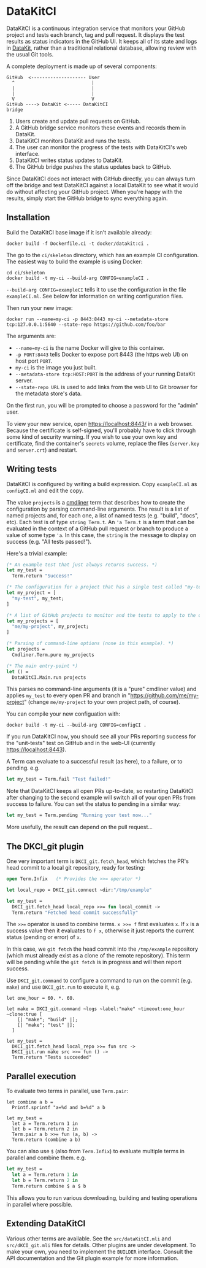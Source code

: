 # DataKitCI

DataKitCI is a continuous integration service that monitors your GitHub project and tests each branch, tag and pull request.
It displays the test results as status indicators in the GitHub UI.
It keeps all of its state and logs in [DataKit][], rather than a traditional relational database, allowing review with the usual Git tools.

A complete deployment is made up of several components:


    GitHub  <-------------------- User
      ^                            |
      |                            |
      |                            |
      V                            V
    GitHub ----> DataKit <----- DataKitCI
    bridge

1. Users create and update pull requests on GitHub.
2. A GitHub bridge service monitors these events and records them in DataKit.
3. DataKitCI monitors DataKit and runs the tests.
4. The user can monitor the progress of the tests with DataKitCI's web interface.
5. DataKitCI writes status updates to DataKit.
6. The GitHub bridge pushes the status updates back to GitHub.

Since DataKitCI does not interact with GitHub directly, you can always turn off the bridge and test DataKitCI against a local DataKit to see what it would do without affecting your GitHub project.
When you're happy with the results, simply start the GitHub bridge to sync everything again.


## Installation

Build the DataKitCI base image if it isn't available already:

    docker build -f Dockerfile.ci -t docker/datakit:ci .

The go to the `ci/skeleton` directory, which has an example CI configuration.
The easiest way to build the example is using Docker:

    cd ci/skeleton
    docker build -t my-ci --build-arg CONFIG=exampleCI .

`--build-arg CONFIG=exampleCI` tells it to use the configuration in the file `exampleCI.ml`.
See below for information on writing configuration files.

Then run your new image:

    docker run --name=my-ci -p 8443:8443 my-ci --metadata-store tcp:127.0.0.1:5640 --state-repo https://github.com/foo/bar

The arguments are:

- `--name=my-ci` is the name Docker will give to this container.
- `-p PORT:8443` tells Docker to expose port 8443 (the https web UI) on host port `PORT`.
- `my-ci` is the image you just built.
- `--metadata-store tcp:HOST:PORT` is the address of your running DataKit server.
- `--state-repo URL` is used to add links from the web UI to Git browser for the metadata store's data.

On the first run, you will be prompted to choose a password for the "admin" user.

To view your new service, open <https://localhost:8443/> in a web browser.
Because the certificate is self-signed, you'll probably have to click through some kind of security warning.
If you wish to use your own key and certificate, find the container's `secrets` volume, replace the files (`server.key` and `server.crt`) and restart.


## Writing tests

DataKitCI is configured by writing a build expression.
Copy `exampleCI.ml` as `configCI.ml` and edit the copy.

The value `projects` is a [cmdliner][] term that describes how to create the configuration by parsing command-line arguments.
The result is a list of named projects and, for each one, a list of named tests (e.g. "build", "docs", etc).
Each test is of type `string Term.t`.
An `'a Term.t` is a term that can be evaluated in the context of a GitHub pull request or branch to produce a value of some type `'a`.
In this case, the `string` is the message to display on success (e.g. "All tests passed!").

Here's a trivial example:

```ocaml
(* An example test that just always returns success. *)
let my_test =
  Term.return "Success!"

(* The configuration for a project that has a single test called "my-test". *)
let my_project = [
  "my-test", my_test;
]

(* A list of GitHub projects to monitor and the tests to apply to the open PRs and branches in each one. *)
let my_projects = [
  "me/my-project", my_project;
]

(* Parsing of command-line options (none in this example). *)
let projects =
  Cmdliner.Term.pure my_projects

(* The main entry-point *)
let () =
  DataKitCI.Main.run projects
```

This parses no command-line arguments (it is a "pure" cmdliner value) and applies `my_test` to every open PR and branch in "https://github.com/me/my-project" (change `me/my-project` to your own project path, of course).

You can compile your new configuation with:

    docker build -t my-ci --build-arg CONFIG=configCI .

If you run DataKitCI now, you should see all your PRs reporting success for the "unit-tests" test on GitHub and in the web-UI (currently <https://localhost:8443>).

A Term can evaluate to a successful result (as here), to a failure, or to pending. e.g.

```ocaml
let my_test = Term.fail "Test failed!"
```

Note that DataKitCI keeps all open PRs up-to-date, so restarting DataKitCI after changing to the second example will switch all of your open PRs from success to failure.
You can set the status to pending in a similar way:

```ocaml
let my_test = Term.pending "Running your test now..."
```

More usefully, the result can depend on the pull request...

## The DKCI_git plugin

One very important term is `DKCI_git.fetch_head`, which fetches the PR's head commit to a local git repository, ready for testing:

```ocaml
open Term.Infix   (* Provides the >>= operator *)

let local_repo = DKCI_git.connect ~dir:"/tmp/example"

let my_test =
  DKCI_git.fetch_head local_repo >>= fun local_commit ->
  Term.return "Fetched head commit successfully"
```

The `>>=` operator is used to combine terms.
`x >>= f` first evaluates `x`.
If `x` is a success value then it evaluates to `f x`, otherwise it just reports the current status (pending or error) of `x`.

In this case, we `git fetch` the head commit into the `/tmp/example` repository (which must already exist as a clone of the remote repository).
This term will be pending while the `git fetch` is in progress and will then report success.

Use `DKCI_git.command` to configure a command to run on the commit (e.g. `make`) and use `DKCI_git.run` to execute it, e.g.

```
let one_hour = 60. *. 60.

let make = DKCI_git.command ~logs ~label:"make" ~timeout:one_hour ~clone:true [
    [| "make"; "build" |];
    [| "make"; "test" |];
  ]

let my_test =
  DKCI_git.fetch_head local_repo >>= fun src ->
  DKCI_git.run make src >>= fun () ->
  Term.return "Tests succeeded"
```

## Parallel execution

To evaluate two terms in parallel, use `Term.pair`:

```
let combine a b =
  Printf.sprintf "a=%d and b=%d" a b

let my_test =
  let a = Term.return 1 in
  let b = Term.return 2 in
  Term.pair a b >>= fun (a, b) ->
  Term.return (combine a b)
```

You can also use `$` (also from `Term.Infix`) to evaluate multiple terms in parallel and combine them. e.g.

```ocaml
let my_test =
  let a = Term.return 1 in
  let b = Term.return 2 in
  Term.return combine $ a $ b
```

This allows you to run various downloading, building and testing operations in parallel where possible.

## Extending DataKitCI

Various other terms are available. See the `src/dataKitCI.mli` and `src/dKCI_git.mli` files for details.
Other plugins are under development.
To make your own, you need to implement the `BUILDER` interface.
Consult the API documentation and the Git plugin example for more information.

[DataKit]: https://github.com/docker/datakit
[cmdliner]: http://erratique.ch/software/cmdliner/doc/Cmdliner
